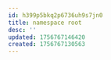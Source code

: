 ```yaml
---
id: h399p5bkq2p6736uh9s7jn0
title: namespace root
desc: ''
updated: 1756767146420
created: 1756767130563
---
```

